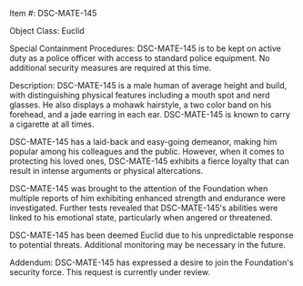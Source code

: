 Item #: DSC-MATE-145

Object Class: Euclid

Special Containment Procedures: DSC-MATE-145 is to be kept on active duty as a police officer with access to standard police equipment. No additional security measures are required at this time.

Description: DSC-MATE-145 is a male human of average height and build, with distinguishing physical features including a mouth spot and nerd glasses. He also displays a mohawk hairstyle, a two color band on his forehead, and a jade earring in each ear. DSC-MATE-145 is known to carry a cigarette at all times. 

DSC-MATE-145 has a laid-back and easy-going demeanor, making him popular among his colleagues and the public. However, when it comes to protecting his loved ones, DSC-MATE-145 exhibits a fierce loyalty that can result in intense arguments or physical altercations.

DSC-MATE-145 was brought to the attention of the Foundation when multiple reports of him exhibiting enhanced strength and endurance were investigated. Further tests revealed that DSC-MATE-145's abilities were linked to his emotional state, particularly when angered or threatened.

DSC-MATE-145 has been deemed Euclid due to his unpredictable response to potential threats. Additional monitoring may be necessary in the future. 

Addendum: DSC-MATE-145 has expressed a desire to join the Foundation's security force. This request is currently under review.